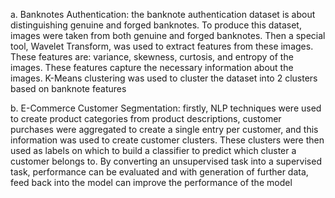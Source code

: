 a.	Banknotes Authentication: the banknote authentication dataset is about distinguishing genuine and forged banknotes. To produce this dataset, images were taken from both genuine and forged banknotes. Then a special tool, Wavelet Transform, was used to extract features from these images. These features are: variance, skewness, curtosis, and entropy of the images. These features capture the necessary information about the images. K-Means clustering was used to cluster the dataset into 2 clusters based on banknote features     

b.	E-Commerce Customer Segmentation: firstly, NLP techniques were used to create product categories from product descriptions, customer purchases were aggregated to create a single entry per customer, and this information was used to create customer clusters. These clusters were then used as labels on which to build a classifier to predict which cluster a customer belongs to. By converting an unsupervised task into a supervised task, performance can be evaluated and with generation of further data, feed back into the model can improve the performance of the model
